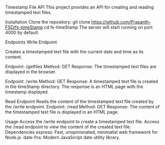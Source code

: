 Timestamp File API
This project provides an API for creating and reading timestamped text files.

Installation
Clone the repository:
git clone https://github.com/Prasanth-FSD/fs-timeStamp
cd fs-timeStamp
The server will start running on port 4000 by default.

Endpoints
Write Endpoint

Creates a timestamped text file with the current date and time as its content.

Endpoint: /getfiles
Method: GET Response: The timestamped text files are displayed in the browser.

Endpoint: /write
Method: GET Response: A timestamped text file is created in the timeStamp directory. The response is an HTML page with the timestamp displayed.

Read Endpoint
Reads the content of the timestamped text file created by the /write endpoint.
Endpoint: /read
Method: GET Response: The content of the timestamped text file is displayed in an HTML page.

Usage
Access the /write endpoint to create a timestamped text file.
Access the /read endpoint to view the content of the created text file.
Dependencies
express: Fast, unopinionated, minimalist web framework for Node.js. date-fns: Modern JavaScript date utility library.
